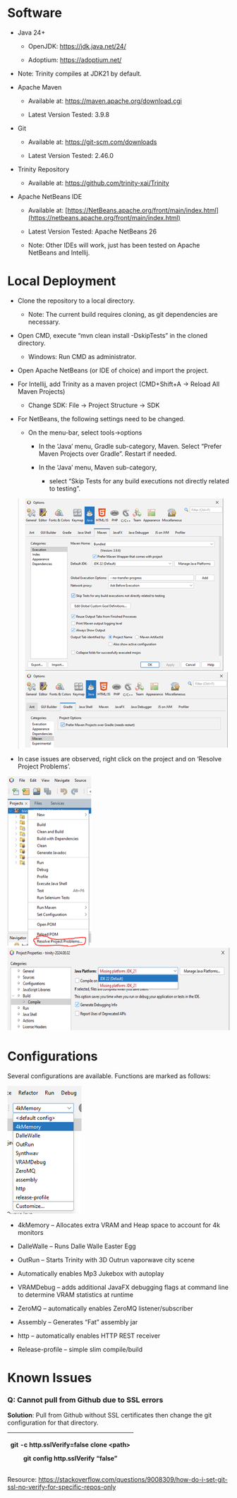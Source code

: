 # Software

- Java 24+

  - OpenJDK: <https://jdk.java.net/24/>

  - Adoptium: <https://adoptium.net/>

<!-- -->

- Note: Trinity compiles at JDK21 by default.

<!-- -->

- Apache Maven

  - Available at: <https://maven.apache.org/download.cgi>

  - Latest Version Tested: 3.9.8

- Git

  - Available at: <https://git-scm.com/downloads>

  - Latest Version Tested: 2.46.0

- Trinity Repository

  - Available at: <https://github.com/trinity-xai/Trinity>

- Apache NetBeans IDE

  - Available at:
    [https://NetBeans.apache.org/front/main/index.html](https://netbeans.apache.org/front/main/index.html)

  - Latest Version Tested: Apache NetBeans 26

  - Note: Other IDEs will work, just has been tested on Apache NetBeans
    and Intellij.

# 

# 

# 

# 

# 

# 

# Local Deployment

- Clone the repository to a local directory.

  - Note: The current build requires cloning, as git dependencies are
    necessary.

- Open CMD, execute “mvn clean install -DskipTests” in the cloned
  directory.

  - Windows: Run CMD as administrator.

- Open Apache NetBeans (or IDE of choice) and import the project.

- For Intellij, add Trinity as a maven project (CMD+Shift+A -\> Reload
  All Maven Projects)

  - Change SDK: File -\> Project Structure -\> SDK

- For NetBeans, the following settings need to be changed.

  - On the menu-bar, select tools-\>options

    - In the ‘Java’ menu, Gradle sub-category, Maven. Select “Prefer
      Maven Projects over Gradle”. Restart if needed.

    - In the ‘Java’ menu, Maven sub-category,

      - select “Skip Tests for any build executions not directly related
        to testing”.

> <img src="media/image1.png" style="width:4.68896in;height:4.07879in" />
>
> <img src="media/image2.png" style="width:4.78946in;height:1.7807in" />

- In case issues are observed, right click on the project and on
  ‘Resolve Project Problems’.

<img src="media/image3.png" style="width:1.97793in;height:4.01602in" />

<img src="media/image4.png" style="width:6.5in;height:1.94514in" />

# Configurations

Several configurations are available. Functions are marked as follows:

<img src="media/image5.png" style="width:1.75024in;height:3.02126in" />

- 4kMemory – Allocates extra VRAM and Heap space to account for 4k
  monitors

- DalleWalle – Runs Dalle Walle Easter Egg

- OutRun – Starts Trinity with 3D Outrun vaporwave city scene

- Automatically enables Mp3 Jukebox with autoplay

- VRAMDebug – adds additional JavaFX debugging flags at command line to
  determine VRAM statistics at runtime

- ZeroMQ – automatically enables ZeroMQ listener/subscriber

- Assembly – Generates “Fat” assembly jar

- http – automatically enables HTTP REST receiver

- Release-profile – simple slim compile/build

# Known Issues

### Q: Cannot pull from Github due to SSL errors

**Solution**: Pull from Github without SSL certificates then change the
git configuration for that directory.

<table>
<colgroup>
<col style="width: 100%" />
</colgroup>
<thead>
<tr>
<th><p>git -c http.sslVerify=false clone &lt;path&gt;</p>
<p>git config http.sslVerify “false”</p></th>
</tr>
</thead>
<tbody>
</tbody>
</table>

Resource:
<https://stackoverflow.com/questions/9008309/how-do-i-set-git-ssl-no-verify-for-specific-repos-only>